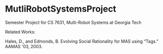 # MutliRobotSystemsProject
Semester Project for CS 7631, Multi-Robot Systems at Georgia Tech

Related Works:

Hales, D., and Edmonds, B. Evolving Social Rationality for MAS using “Tags.” AAMAS '03, 2003.
